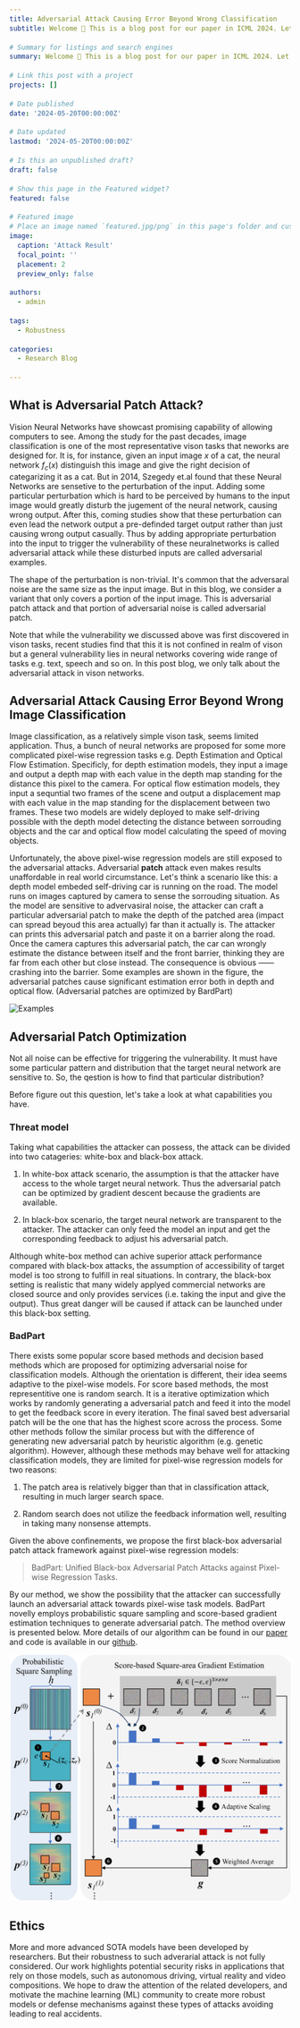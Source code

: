 ```yaml
---
title: Adversarial Attack Causing Error Beyond Wrong Classification
subtitle: Welcome 👋 This is a blog post for our paper in ICML 2024. Let's get started!

# Summary for listings and search engines
summary: Welcome 👋 This is a blog post for our paper in ICML 2024. Let's get started!

# Link this post with a project
projects: []

# Date published
date: '2024-05-20T00:00:00Z'

# Date updated
lastmod: '2024-05-20T00:00:00Z'

# Is this an unpublished draft?
draft: false

# Show this page in the Featured widget?
featured: false

# Featured image
# Place an image named `featured.jpg/png` in this page's folder and customize its options here.
image:
  caption: 'Attack Result'
  focal_point: ''
  placement: 2
  preview_only: false

authors:
  - admin

tags:
  - Robustness

categories:
  - Research Blog

---
```


## What is Adversarial Patch Attack?

Vision Neural Networks have showcast promising capability of allowing computers to see. Among the study for the past decades, image classification is one of the most representative vison tasks that neworks are designed for. It is, for instance, given an input image $x$ of a cat, the neural network $f_c(x)$ distinguish this image and give the right decision of categarizing it as a cat. But in 2014, Szegedy et.al found that these Neural Networks are sensetive to the perturbation of the input. Adding some particular perturbation which is hard to be perceived by humans to the input image would greatly disturb the jugement of the neural network, causing wrong output. After this, coming studies show that these perturbation can even lead the network output a pre-definded target output rather than just causing wrong output casually. Thus by adding appropriate perturbation into the input to trigger the vulnerability of these neuralnetworks is called adversarial attack while these disturbed inputs are called adversarial examples. 

The shape of the perturbation is non-trivial. It's common that the adversaral noise are the same size as the input image. But in this blog, we consider a variant that only covers a portion of the input image. This is adversarial patch attack and that portion of adversarial noise is called adversarial patch.

Note that while the vulnerability we discussed above was first discovered in vison tasks, recent studies find that this it is not confined in realm of vison but a general vulnerability lies in neural networks covering wide range of tasks e.g. text, speech and so on. In this post blog, we only talk about the adversarial attack in vison networks.

## Adversarial Attack Causing Error Beyond Wrong Image Classification

Image classification, as a relatively simple vison task, seems limited application. Thus, a bunch of neural networks are proposed for some more complicated pixel-wise regression tasks e.g. Depth Estimation and Optical Flow Estimation. <!-- These pixel-wise regression models input a image and outputs a score map with each pixel in input has corresponding score in score map.  -->Specificly, for depth estimation models, they input a image and output a depth map with each value in the depth map standing for the distance this pixel to the camera. For optical flow estimation models, they input a sequntial two frames of the scene and output a displacement map with each value in the map standing for the displacement between two frames. These two models are widely deployed to make self-driving possible with the depth model detecting the distance between sorrouding objects and the car and optical flow model calculating the speed of moving objects.

Unfortunately, the above pixel-wise regression models are still exposed to the adversarial attacks. Adversarial **patch** attack even makes results unaffordable in real world circumstance. Let's think a scenario like this: a depth model embeded self-driving car is running on the road. The model runs on images captured by camera to sense the sorrouding situation. As the model are sensitive to advervasiral noise, the attacker can craft a particular adversarial patch to make the depth of the patched area (impact can spread beyoud this area actually) far than it actually is. The attacker can prints this adversarial patch and paste it on a barrier along the road. Once the camera captures this adversarial patch, the car can wrongly estimate the distance between itself and the front barrier, thinking they are far from each other but close instead. The consequence is obvious —— crashing into the barrier. Some examples are shown in the figure, the adversarial patches cause significant estimation error both in depth and optical flow. (Adversarial patches are optimized by BardPart)

![Examples](visulization_examples.png)

## Adversarial Patch Optimization

Not all noise can be effective for triggering the vulnerability. It must have some particular pattern and distribution that the target neural network are sensitive to. So, the qestion is how to find that particular distribution?

Before figure out this question, let's take a look at what capabilities you have.

### Threat model

Taking what capabilities the attacker can possess, the attack can be divided into two catageries: white-box and black-box attack. 

1. In white-box attack scenario, the assumption is that the attacker have access to the whole target neural network. Thus the adversarial patch can be optimized by gradient descent because the gradients are available. 

2. In black-box scenario, the target neural network are transparent to the attacker. The attacker can only feed the model an input and get the corresponding feedback to adjust his adversarial patch.

Although white-box method can achive superior attack performance compared with black-box attacks, the assumption of accessibility of target model is too strong to fulfill in real situations. In contrary, the black-box setting is realistic that many widely applyed commercial networks are closed source and only provides services (i.e. taking the input and give the output). Thus great danger will be caused if attack can be launched under this black-box setting. 

### BadPart

There exists some popular score based methods and decision based methods which are proposed for optimizing adversarial noise for classification models. Although the orientation is different, their idea seems adaptive to the pixel-wise models. For score based methods, the most representitive one is random search. It is a iterative optimization which works by randomly generating a adversarial patch and feed it into the model to get the feedback score in every iteration. The final saved best adversarial patch will be the one that has the highest score across the process. Some other methods follow the similar process but with the difference of generating new adversarial patch by heuristic algorithm (e.g. genetic algorithm). However, although these methods may behave well for attacking classification models, they are limited for pixel-wise regression models for two reasons:

1. The patch area is relatively bigger than that in classification attack, resulting in much larger search space.

2. Random search does not utilize the feedback information well, resulting in taking many nonsense attempts.

Given the above confinements, we propose the first black-box adversarial patch attack framework against pixel-wise regression models:

> BadPart: Unified Black-box Adversarial Patch Attacks against Pixel-wise Regression Tasks.

By our method, we show the possibility that the attacker can successfully launch an adversarial attack towards pixel-wise task models. BadPart novelly employs probabilistic square sampling and score-based gradient estimation techniques to generate adversarial patch. The method overview is presented below. More details of our algorithm can be found in our [paper](https://arxiv.org/abs/2404.00924) and code is available in our [github](https://github.com/Bob-cheng/BadPart).

![BadPart](badpart_overview.png "BadPart")

## Ethics
More and more advanced SOTA models have been developed by researchers. But their robustness to such adverarial attack is not fully considered. Our work highlights potential security risks in applications that rely on those models, such as autonomous driving, virtual reality and video compositions. We hope to draw the attention of the related developers, and motivate the machine learning (ML) community to create more robust models or defense mechanisms against these types of attacks avoiding leading to real accidents.